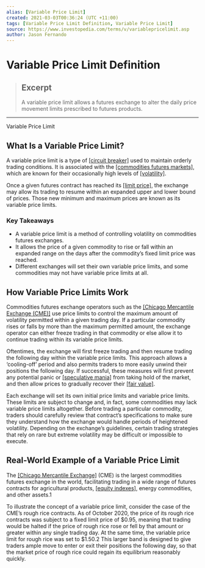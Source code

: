 ```yaml
---
alias: [Variable Price Limit]
created: 2021-03-03T00:36:24 (UTC +11:00)
tags: [Variable Price Limit Definition, Variable Price Limit]
source: https://www.investopedia.com/terms/v/variablepricelimit.asp
author: Jason Fernando
---
```


# Variable Price Limit Definition

> ## Excerpt
> A variable price limit allows a futures exchange to alter the daily price movement limits prescribed to futures products.

---

Variable Price Limit
## What Is a Variable Price Limit?

A variable price limit is a type of [[circuit breaker]](https://www.investopedia.com/terms/c/circuitbreaker.asp) used to maintain orderly trading conditions. It is associated with the [[commodities futures markets]](https://www.investopedia.com/investing/commodities-trading-overview/), which are known for their occasionally high levels of [[volatility]](https://www.investopedia.com/terms/v/volatility.asp).

Once a given futures contract has reached its [[limit price]](https://www.investopedia.com/terms/l/limitup.asp), the exchange may allow its trading to resume within an expanded upper and lower bound of prices. Those new minimum and maximum prices are known as its variable price limits.

### Key Takeaways

-   A variable price limit is a method of controlling volatility on commodities futures exchanges.
-   It allows the price of a given commodity to rise or fall within an expanded range on the days after the commodity’s fixed limit price was reached.
-   Different exchanges will set their own variable price limits, and some commodities may not have variable price limits at all.

## How Variable Price Limits Work

Commodities futures exchange operators such as the [[Chicago Mercantile Exchange (CME)]](https://www.investopedia.com/terms/c/cme.asp) use price limits to control the maximum amount of volatility permitted within a given trading day. If a particular commodity rises or falls by more than the maximum permitted amount, the exchange operator can either freeze trading in that commodity or else allow it to continue trading within its variable price limits.

Oftentimes, the exchange will first freeze trading and then resume trading the following day within the variable price limits. This approach allows a ‘cooling-off’ period and also permits traders to more easily unwind their positions the following day. If successful, these measures will first prevent any potential panic or [[speculative mania]](https://www.investopedia.com/terms/s/speculativebubble.asp) from taking hold of the market, and then allow prices to gradually recover their [[fair value]](https://www.investopedia.com/terms/f/fairvalue.asp).

Each exchange will set its own initial price limits and variable price limits. These limits are subject to change and, in fact, some commodities may lack variable price limits altogether. Before trading a particular commodity, traders should carefully review that contract’s specifications to make sure they understand how the exchange would handle periods of heightened volatility. Depending on the exchange’s guidelines, certain trading strategies that rely on rare but extreme volatility may be difficult or impossible to execute.

## Real-World Example of a Variable Price Limit

The [[Chicago Mercantile Exchange]](https://www.investopedia.com/terms/c/cme.asp) (CME) is the largest commodities futures exchange in the world, facilitating trading in a wide range of futures contracts for agricultural products, [[equity indexes]](https://www.investopedia.com/terms/m/marketindex.asp), energy commodities, and other assets.1

To illustrate the concept of a variable price limit, consider the case of the CME’s rough rice contracts. As of October 2020, the price of its rough rice contracts was subject to a fixed limit price of $0.95, meaning that trading would be halted if the price of rough rice rose or fell by that amount or greater within any single trading day. At the same time, the variable price limit for rough rice was set to $1.50.2 This larger band is designed to give traders ample move to enter or exit their positions the following day, so that the market price of rough rice could regain its equilibrium reasonably quickly.
